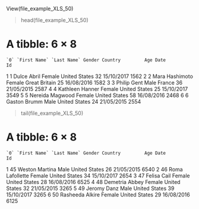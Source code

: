 View(file_example_XLS_50)
> head(file_example_XLS_50)
# A tibble: 6 × 8
    `0` `First Name` `Last Name` Gender Country         Age Date          Id
  <dbl> <chr>        <chr>       <chr>  <chr>         <dbl> <chr>      <dbl>
1     1 Dulce        Abril       Female United States    32 15/10/2017  1562
2     2 Mara         Hashimoto   Female Great Britain    25 16/08/2016  1582
3     3 Philip       Gent        Male   France           36 21/05/2015  2587
4     4 Kathleen     Hanner      Female United States    25 15/10/2017  3549
5     5 Nereida      Magwood     Female United States    58 16/08/2016  2468
6     6 Gaston       Brumm       Male   United States    24 21/05/2015  2554
> tail(file_example_XLS_50)
# A tibble: 6 × 8
    `0` `First Name` `Last Name` Gender Country         Age Date          Id
  <dbl> <chr>        <chr>       <chr>  <chr>         <dbl> <chr>      <dbl>
1    45 Weston       Martina     Male   United States    26 21/05/2015  6540
2    46 Roma         Lafollette  Female United States    34 15/10/2017  2654
3    47 Felisa       Cail        Female United States    28 16/08/2016  6525
4    48 Demetria     Abbey       Female United States    32 21/05/2015  3265
5    49 Jeromy       Danz        Male   United States    39 15/10/2017  3265
6    50 Rasheeda     Alkire      Female United States    29 16/08/2016  6125
> 